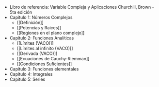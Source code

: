 - Libro de referencia: Variable Compleja y Aplicaciones Churchill, Brown - 5ta edición
- Capítulo 1: Números Complejos
	- [[Definición]]
	- [[Potencias y Raices]]
	- [[Regiones en el plano complejo]]
- Capítulo 2: Funciones Analíticas
	- [[Límites (VACO)]]
	- [[Límites al infinito (VACO)]]
	- [[Derivada (VACO)]]
	- [[Ecuaciones de Cauchy-Riemman]]
	- [[Condiciones Suficientes]]
- Capítulo 3: Funciones elementales
- Capítulo 4: Integrales
- Capítulo 5: Series
